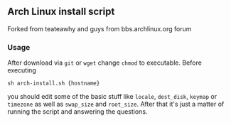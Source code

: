 ## Arch Linux install script
Forked from teateawhy and guys from bbs.archlinux.org forum

### Usage
After download via `git` or `wget` change `chmod` to executable.
Before executing
```
sh arch-install.sh {hostname}
``` 
you should edit some of the basic stuff like `locale`, `dest_disk`, `keymap` or `timezone` as well as `swap_size` and `root_size`. After that it's just a matter of running the script and answering the questions.
